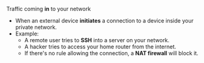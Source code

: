 
Traffic coming **in** to your network

- When an external device **initiates** a connection to a device inside your private network.
- Example:
    - A remote user tries to **SSH** into a server on your network.
    - A hacker tries to access your home router from the internet.
    - If there's no rule allowing the connection, a **NAT firewall** will block it.